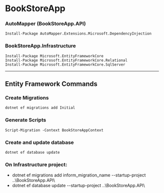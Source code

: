 # BookStoreApp


### AutoMapper (BookStoreApp.API)
```
Install-Package AutoMapper.Extensions.Microsoft.DependencyInjection
```

### BookStoreApp.Infrastructure
```
Install-Package Microsoft.EntityFrameworkCore
Install-Package Microsoft.EntityFrameworkCore.Relational
Install-Package Microsoft.EntityFrameworkCore.SqlServer
```


-----------------------------------------------------


## Entity Framework Commands

### Create Migrations
```
dotnet ef migrations add Initial
```

### Generate Scripts
```
Script-Migration -Context BookStoreAppContext
```

### Create and update database
```
dotnet ef database update
```

### On Infrastructure project:
- dotnet ef migrations add inform_migration_name --startup-project ..\BookStoreApp.API\
- dotnet ef database update --startup-project ..\BookStoreApp.API\
